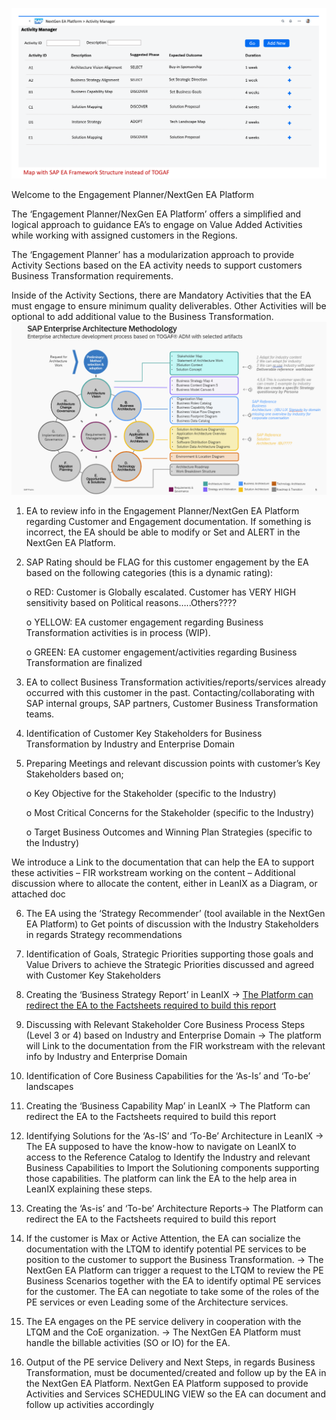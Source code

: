 ![Activity Manager](https://github.com/I304296/nextgenea/blob/main/images/ActivityManager.png)


Welcome to the Engagement Planner/NextGen EA Platform



The ‘Engagement Planner/NexGen EA Platform’ offers a simplified and logical approach to guidance EA’s to engage on Value Added Activities while working with assigned customers in the Regions. 

The ‘Engagement Planner’ has a modularization approach to provide Activity Sections based on the EA activity needs to support customers Business Transformation requirements. 

Inside of the Activity Sections, there are Mandatory Activities that the EA must engage to ensure minimum quality deliverables. Other Activities will be optional to add additional value to the Business Transformation.
![Activity Manager](https://github.com/I304296/nextgenea/blob/main/images/TOGAF.png)


1.	EA to review info in the Engagement Planner/NextGen EA Platform regarding Customer and Engagement documentation. If something is incorrect, the EA should be able to modify or Set and ALERT in the NextGen EA Platform.


2.	SAP Rating should be FLAG for this customer engagement by the EA based on the following categories (this is a dynamic rating):

    o	RED: Customer is Globally escalated. Customer has VERY HIGH sensitivity based on Political reasons…..Others????

    o	YELLOW: EA customer engagement regarding Business Transformation activities is in process (WIP). 

    o	GREEN: EA customer engagement/activities regarding Business Transformation are finalized

   
3.	EA to collect Business Transformation activities/reports/services already occurred with this customer in the past. Contacting/collaborating with SAP internal groups, SAP partners, Customer Business Transformation teams.
   

4.	Identification of Customer Key Stakeholders for Business Transformation by Industry and Enterprise Domain

   
5.	Preparing Meetings and relevant discussion points with customer’s Key Stakeholders based on;
	
    o	Key Objective for the Stakeholder (specific to the Industry)

    o	Most Critical Concerns for the Stakeholder (specific to the Industry)

    o	Target Business Outcomes and Winning Plan Strategies (specific to the Industry)

We introduce a Link to the documentation that can help the EA to support these activities – FIR workstream working on the content – Additional discussion where to allocate the content, either in LeanIX as a Diagram, or attached doc


6.	The EA using the ‘Strategy Recommender’ (tool available in the NextGen EA Platform) to Get points of discussion with the Industry Stakeholders in regards Strategy recommendations

	
7.	Identification of Goals, Strategic Priorities supporting those goals and Value Drivers to achieve the Strategic Priorities discussed and agreed with Customer Key Stakeholders

   
8.	Creating the ‘Business Strategy Report’ in LeanIX -> [The Platform can redirect the EA to the Factsheets required to build this report](https://demo-eu-1.leanix.net/SYMPHONY/dashboard/c7612e76-db4f-4d7d-b253-41040bdaeff9)

   
9.	Discussing with Relevant Stakeholder Core Business Process Steps (Level 3 or 4) based on Industry and Enterprise Domain -> The platform will Link to the documentation from the FIR workstream with the relevant info by Industry and Enterprise Domain

	
10.	Identification of Core Business Capabilities for the ‘As-Is’ and ‘To-be’ landscapes

	
11.	Creating the ‘Business Capability Map’ in LeanIX -> The Platform can redirect the EA to the Factsheets required to build this report

12.	Identifying Solutions for the ‘As-IS’ and ‘To-Be’ Architecture in LeanIX -> The EA supposed to have the know-how to navigate on LeanIX to access to the Reference Catalog to Identify the Industry and relevant Business Capabilities to Import the Solutioning components supporting those capabilities. The platform can link the EA to the help area in LeanIX explaining these steps.

    
13.	Creating the ‘As-is’ and ‘To-be’ Architecture Reports-> The Platform can redirect the EA to the Factsheets required to build this report

14.	If the customer is Max or Active Attention, the EA can socialize the documentation with the LTQM to identify potential PE services to be position to the customer to support the Business Transformation. -> The NextGen EA Platform can trigger a request to the LTQM to review the PE Business Scenarios together with the EA to identify optimal PE services for the customer. The EA can negotiate to take some of the roles of the PE services or even Leading some of the Architecture services.

    
15.	The EA engages on the PE service delivery in cooperation with the LTQM and the CoE organization. -> The NextGen EA Platform must handle the billable activities (SO or IO) for the EA.

    
16.	Output of the PE service Delivery and Next Steps, in regards Business Transformation, must be documented/created and follow up by the EA in the NextGen EA Platform. NextGen EA Platform supposed to provide Activities and Services SCHEDULING VIEW so the EA can document and follow up activities accordingly



